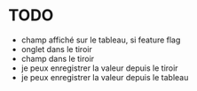 # TODO

- champ affiché sur le tableau, si feature flag
- onglet dans le tiroir
- champ dans le tiroir
- je peux enregistrer la valeur depuis le tiroir
- je peux enregistrer la valeur depuis le tableau
